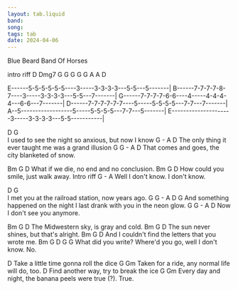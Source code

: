 ```yaml
---
layout: tab.liquid
band:
song:
tags: tab
date: 2024-04-06
---
```

Blue Beard
Band Of Horses


intro riff
       D        Dmg7  G     G G G G   A A     D
  
E------5-5-5-5-5-5----3-----3-3-3-3---5-5---5-------|
B------7-7-7-7-8-7----3-----3-3-3-3---5-5---7-------|
G------7-7-7-7-6-6----4-----4-4-4-4---6-6---7-------|
D------7-7-7-7-7-7----5-----5-5-5-5---7-7---7-------|
A--5------------------5-----5-5-5-5---7-7---5-------|
E---------------------3-----3-3-3-3---5-5-----------|




D                                                                     G  
I used to see the night so anxious, but now I know
         G - A              D
The only thing it ever taught me was a grand illusion
                             G            G - A              D
That comes and goes, the city blanketed of snow.

Bm           G    D 
What if we die, no end and no conclusion.
Bm           G    D 
How could you smile, just walk away.
Intro riff                 G - A
Well I don't know. I don't know.

D                                                              G  
I met you at the railroad station, now years ago.
        G  G - A                              D                                                    G
And something happened on the night I last drank with you in the neon glow.
                    G  G - A       D
Now I don't see you anymore.


Bm           G    D 
The Midwestern sky, is gray and cold.
Bm           G    D 
The sun never shines, but that's alright.
Bm           G    D 
And I couldn't find the letters that you wrote me.
Bm           G    D                                      G               G
What did you write? Where'd you go, well I don't know. No.

D
Take a little time gonna roll the dice
				G      Gm
Taken for a ride, any normal life will do, too.
D
Find another way, try to break the ice
				          G          Gm
Every day and night, the banana peels were true (?). True.
